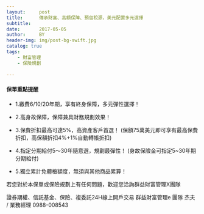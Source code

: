 ```yaml
---
layout:     post
title:      傳承財富、高額保障、預留稅源，美元配置多元選擇
subtitle:   
date:       2017-05-05
author:     BY
header-img: img/post-bg-swift.jpg
catalog: true
tags:
    - 財富管理
    - 保險規劃
   
---
```

#### 保單重點提醒

- 1.繳費6/10/20年期，享有終身保障，多元彈性選擇！

- 2.高身故保障，保障兼具財務規劃效果！

- 3.保費折扣最高可達5%，高資產客戶首選！
    (保額75萬美元即可享有最高保費折扣，高保額折扣4%+1%自動轉帳折扣)

- 4.指定分期給付5～30年隨意選，規劃最彈性！
    (身故保險金可指定5~30年期分期給付)

- 5.獨立累計免體檢額度，無須與其他商品累算！

若您對於本保單或保險規劃上有任何問題，歡迎您洽詢群益財富管理X團隊

證券期權、信託基金、保險、複委託24H線上開戶交易
群益財富管理e 團隊
杰夫 / 業務經理 0988-008543
